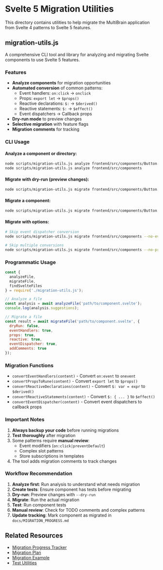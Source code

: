 # Svelte 5 Migration Utilities

This directory contains utilities to help migrate the MultiBrain application from Svelte 4 patterns to Svelte 5 features.

## migration-utils.js

A comprehensive CLI tool and library for analyzing and migrating Svelte components to use Svelte 5 features.

### Features

- **Analyze components** for migration opportunities
- **Automated conversion** of common patterns:
  - Event handlers: `on:click` → `onclick`
  - Props: `export let` → `$props()`
  - Reactive declarations: `$:` → `$derived()`
  - Reactive statements: `$:` → `$effect()`
  - Event dispatchers → Callback props
- **Dry-run mode** to preview changes
- **Selective migration** with feature flags
- **Migration comments** for tracking

### CLI Usage

#### Analyze a component or directory:
```bash
node scripts/migration-utils.js analyze frontend/src/components/Button.svelte
node scripts/migration-utils.js analyze frontend/src/components
```

#### Migrate with dry-run (preview changes):
```bash
node scripts/migration-utils.js migrate frontend/src/components/Button.svelte --dry-run
```

#### Migrate a component:
```bash
node scripts/migration-utils.js migrate frontend/src/components/Button.svelte
```

#### Migrate with options:
```bash
# Skip event dispatcher conversion
node scripts/migration-utils.js migrate frontend/src/components --no-event-dispatcher

# Skip multiple conversions
node scripts/migration-utils.js migrate frontend/src/components --no-props --no-reactive
```

### Programmatic Usage

```javascript
const { 
  analyzeFile, 
  migrateFile, 
  findSvelteFiles 
} = require('./migration-utils.js');

// Analyze a file
const analysis = await analyzeFile('path/to/component.svelte');
console.log(analysis.suggestions);

// Migrate a file
const result = await migrateFile('path/to/component.svelte', {
  dryRun: false,
  eventHandlers: true,
  props: true,
  reactive: true,
  eventDispatcher: true,
  addComments: true
});
```

### Migration Functions

- `convertEventHandlers(content)` - Convert `on:event` to `onevent`
- `convertPropsToRune(content)` - Convert `export let` to `$props()`
- `convertReactiveDeclarations(content)` - Convert `$: var = expr` to `$derived()`
- `convertReactiveStatements(content)` - Convert `$: { ... }` to `$effect()`
- `convertEventDispatcher(content)` - Convert event dispatchers to callback props

### Important Notes

1. **Always backup your code** before running migrations
2. **Test thoroughly** after migration
3. Some patterns require **manual review**:
   - Event modifiers (`on:click|preventDefault`)
   - Complex slot patterns
   - Store subscriptions in templates
4. The tool adds migration comments to track changes

### Workflow Recommendation

1. **Analyze first**: Run analysis to understand what needs migration
2. **Create tests**: Ensure component has tests before migrating
3. **Dry-run**: Preview changes with `--dry-run`
4. **Migrate**: Run the actual migration
5. **Test**: Run component tests
6. **Manual review**: Check for TODO comments and complex patterns
7. **Update tracking**: Mark component as migrated in `docs/MIGRATION_PROGRESS.md`

## Related Resources

- [Migration Progress Tracker](../docs/MIGRATION_PROGRESS.md)
- [Migration Plan](../docs/SVELTE5_MIGRATION_PLAN.md)
- [Migration Example](../docs/examples/migration-example.svelte)
- [Test Utilities](../frontend/src/test/test-utils.js)